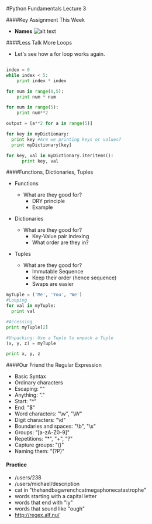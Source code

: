 #Python Fundamentals Lecture 3

####Key Assignment This Week
- <b>Names</b>
![alt text](NamesAssignment.png "DICTIONARIES!!!")

####Less Talk More Loops
- Let's see how a for loop works again.
```python

index = 0
while index < 5:
	print index * index

for num in range(0,5):
  	print num * num

for num in range(5):
	print num**2

output = [a**2 for a in range(5)]

for key in myDictionary:
  print key #Are we printing keys or values?
  print myDictionary[key]

for key, val in myDictionary.iteritems():
	  print key, val
```
####Functions, Dictionaries, Tuples
- Functions
  - What are they good for?
    - DRY principle
    - Example

- Dictionaries
  - What are they good for?
    - Key-Value pair indexing
    - What order are they in?

- Tuples
  - What are they good for?
    - Immutable Sequence
    - Keep their order (hence sequence)
    - Swaps are easier
```python
myTuple = ('Me', 'You', 'We')
#Looping
for val in myTuple:
  print val

#Accessing
print myTuple[2]

#Unpacking: Use a Tuple to unpack a Tuple
(x, y, z) = myTuple

print x, y, z
```

####Our Friend the Regular Expression
- Basic Syntax
- Ordinary characters
- Escaping: "\"
- Anything: "."
- Start: "^"
- End: "$"
- Word characters: "\w", "\W"
- Digit characters: "\d"
- Boundaries and spaces: "\b", "\s"
- Groups: "[a-zA-Z0-9]"
- Repetitions: "*", "+", "?"
- Capture groups: "()"
- Naming them: "(?P<name>)"

#### Practice
- /users/238
- /users/michael/description
- cat in "thehandbagwrenchcatmegaphonecatastrophe"
- words starting with a capital letter
- words that end with "ly"
- words that sound like "ough"
- http://regex.alf.nu/
